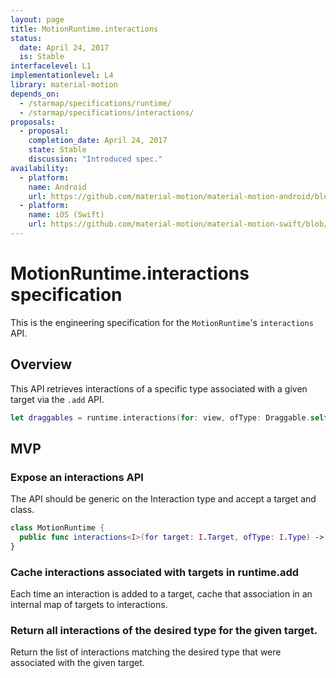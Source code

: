 ```yaml
---
layout: page
title: MotionRuntime.interactions
status:
  date: April 24, 2017
  is: Stable
interfacelevel: L1
implementationlevel: L4
library: material-motion
depends_on:
  - /starmap/specifications/runtime/
  - /starmap/specifications/interactions/
proposals:
  - proposal:
    completion_date: April 24, 2017
    state: Stable
    discussion: "Introduced spec."
availability:
  - platform:
    name: Android 
    url: https://github.com/material-motion/material-motion-android/blob/develop/library/src/main/java/com/google/android/material/motion/MotionRuntime.java
  - platform:
    name: iOS (Swift)
    url: https://github.com/material-motion/material-motion-swift/blob/develop/src/MotionRuntime.swift
---
```


# MotionRuntime.interactions specification

This is the engineering specification for the `MotionRuntime`'s `interactions` API.

## Overview

This API retrieves interactions of a specific type associated with a given target via the `.add` API.

```swift
let draggables = runtime.interactions(for: view, ofType: Draggable.self)
```

## MVP

### Expose an interactions API

The API should be generic on the Interaction type and accept a target and class.

```swift
class MotionRuntime {
  public func interactions<I>(for target: I.Target, ofType: I.Type) -> [I] where I: Interaction
}
```

### Cache interactions associated with targets in runtime.add

Each time an interaction is added to a target, cache that association in an internal map of targets to interactions.

### Return all interactions of the desired type for the given target.

Return the list of interactions matching the desired type that were associated with the given target.
